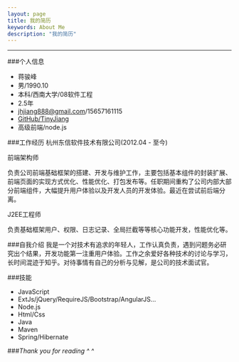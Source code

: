 ```yaml
---
layout: page
title: 我的简历
keywords: About Me
description: "我的简历"
---
```


------------

###个人信息

- 蒋骏峰
- 男/1990.10
- 本科/西南大学/08软件工程
- 2.5年
- jhjiang888@gmail.com/15657161115
- [GitHub/TinyJiang](https://github.com/TinyJiang)
- 高级前端/node.js

###工作经历
杭州东信软件技术有限公司(2012.04 - 至今)

前端架构师

负责公司前端基础框架的搭建、开发与维护工作，主要包括基本组件的封装扩展、前端页面的实现方式优化、性能优化、打包发布等。任职期间重构了公司内部大部分前端组件，大幅提升用户体验以及开发人员的开发体验。最近在尝试前后端分离。

J2EE工程师

负责基础框架用户、权限、日志记录、全局拦截等等核心功能开发，性能优化等。

###自我介绍
我是一个对技术有追求的年轻人，工作认真负责，遇到问题务必研究出个结果，开发功能第一注重用户体验。工作之余爱好各种技术的讨论与学习，长时间混迹于知乎。对待事情有自己的分析与见解，是公司的技术面试官。

###技能
- JavaScript
- ExtJs/jQuery/RequireJS/Bootstrap/AngularJS...
- Node.js
- Html/Css
- Java
- Maven
- Spring/Hibernate


###*Thank you for reading ^ ^*
